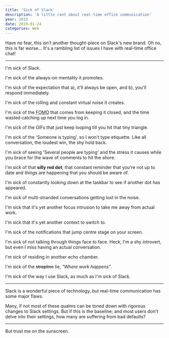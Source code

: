 ```yaml
---
title: 'Sick of Slack'
description: 'A little rant about real-time office communication'
year: 2019
date: 2019-01-24
categories: Web
---
```


Have no fear, this isn't another thought-piece on Slack's new brand. Oh no, this is far worse... It's a rambling list of issues I have with real-time office chat!

---

I'm sick of Slack.

I'm sick of the always-on mentality it promotes.

I'm sick of the expectation that a), it'll always be open, and b), you'll respond immediately.

I'm sick of the rolling and constant virtual noise it creates.

I'm sick of the <abbr title="Fear of missing out">FOMO</abbr> that comes from keeping it closed, and the time wasted catching up next time you log in.

I'm sick of the GIFs that just keep looping till you hit that tiny triangle.

I'm sick of the 'Someone is typing', so I won't type etiquette. Like all conversation, the loudest win, the shy hold back.

I'm sick of seeing 'Several people are typing' and the stress it causes while you brace for the wave of comments to hit the shore.

I'm sick of that **silly red dot**; that constant reminder that you're not up to date and _things_ are happening that you should be aware of.

I'm sick of constantly looking down at the taskbar to see if another dot has appeared.

I'm sick of multi-stranded conversations getting lost in the noise.

I'm sick that it's yet another focus intrusion to take me away from actual work.

I'm sick that it's yet another context to switch to.

I'm sick of the notifications that jump centre stage on your screen.

I'm sick of not talking through things face to face. Heck, I'm a shy introvert, but even I miss having an actual conversation.

I'm sick of residing in another echo chamber.

I'm sick of the <del>strapline</del> lie, _"Where work happens"_.

I'm sick of the way I use Slack, as much as I'm sick of Slack.

---

Slack is a wonderful piece of technology, but real-time communication has some major flaws.

Many, if not most of these qualms can be toned down with rigorous changes to Slack settings. But if this is the baseline; and most users don't delve into their settings, how many are suffering from bad defaults?

---

But trust me on the sunscreen.
